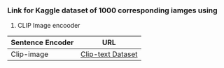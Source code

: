 ### Link for Kaggle dataset of 1000 corresponding iamges using 

1. CLIP Image encooder

| Sentence Encoder | URL |
|------------------|-----|
| Clip-image | [Clip-text Dataset](https://www.kaggle.com/datasets/anantjain1223/clip-text-coyo-1k) |

